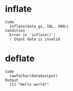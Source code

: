 # inflate

    Code
      inflate(data_gz, 10L, 300L)
    Condition
      Error in `inflate()`:
      ! Input data is invalid

# deflate

    Code
      rawToChar(data$output)
    Output
      [1] "Hello world!"

